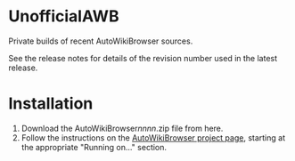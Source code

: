 # UnofficialAWB
Private builds of recent AutoWikiBrowser sources.

See the release notes for details of the revision number used in the latest release.

# Installation
1. Download the AutoWikiBrowser*nnnn*.zip file from here.
1. Follow the instructions on the [AutoWikiBrowser project page](https://en.wikipedia.org/wiki/Wikipedia:AutoWikiBrowser), starting at the appropriate "Running on..." section.
